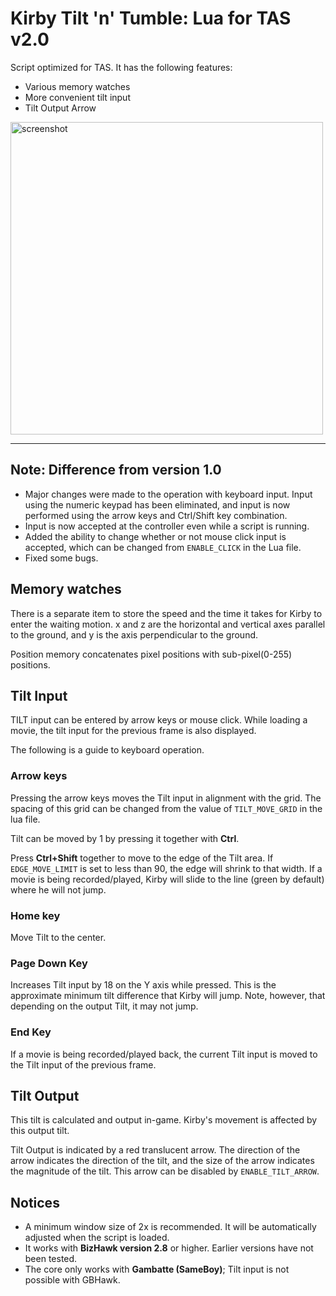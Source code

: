 # Kirby Tilt 'n' Tumble: Lua for TAS v2.0
Script optimized for TAS. It has the following features:
- Various memory watches
- More convenient tilt input
- Tilt Output Arrow

<img src="image000.png" alt="screenshot" width="500">

----

## Note: Difference from version 1.0
- Major changes were made to the operation with keyboard input. Input using the numeric keypad has been eliminated, and input is now performed using the arrow keys and Ctrl/Shift key combination.
- Input is now accepted at the controller even while a script is running.
- Added the ability to change whether or not mouse click input is accepted, which can be changed from ```ENABLE_CLICK``` in the Lua file.
- Fixed some bugs.

## Memory watches
There is a separate item to store the speed and the time it takes for Kirby to enter the waiting motion. x and z are the horizontal and vertical axes parallel to the ground, and y is the axis perpendicular to the ground.

Position memory concatenates pixel positions with sub-pixel(0-255) positions.

## Tilt Input
TILT input can be entered by arrow keys or mouse click. While loading a movie, the tilt input for the previous frame is also displayed.

The following is a guide to keyboard operation.


### Arrow keys
Pressing the arrow keys moves the Tilt input in alignment with the grid. The spacing of this grid can be changed from the value of ```TILT_MOVE_GRID``` in the lua file.

Tilt can be moved by 1 by pressing it together with **Ctrl**.

Press **Ctrl+Shift** together to move to the edge of the Tilt area. If ```EDGE_MOVE_LIMIT``` is set to less than 90, the edge will shrink to that width. If a movie is being recorded/played, Kirby will slide to the line (green by default) where he will not jump.

### Home key
Move Tilt to the center.

### Page Down Key
Increases Tilt input by 18 on the Y axis while pressed. This is the approximate minimum tilt difference that Kirby will jump. Note, however, that depending on the output Tilt, it may not jump.

### End Key
If a movie is being recorded/played back, the current Tilt input is moved to the Tilt input of the previous frame.

## Tilt Output
This tilt is calculated and output in-game. Kirby's movement is affected by this output tilt.

Tilt Output is indicated by a red translucent arrow. The direction of the arrow indicates the direction of the tilt, and the size of the arrow indicates the magnitude of the tilt. This arrow can be disabled by ```ENABLE_TILT_ARROW```.

## Notices
- A minimum window size of 2x is recommended. It will be automatically adjusted when the script is loaded.
- It works with **BizHawk version 2.8** or higher. Earlier versions have not been tested.
- The core only works with **Gambatte (SameBoy)**; Tilt input is not possible with GBHawk.